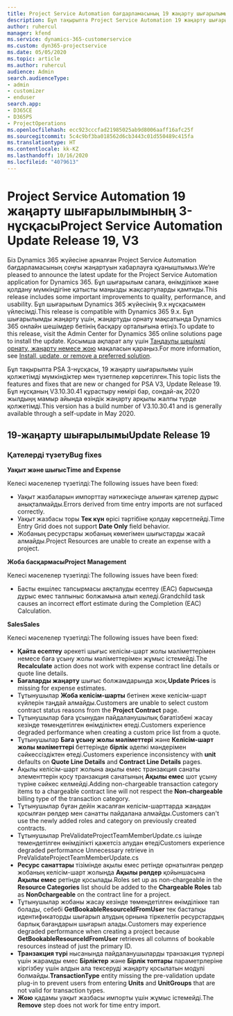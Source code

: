 ```yaml
---
title: Project Service Automation бағдарламасының 19 жаңарту шығарылымы, Hotfix, 3-нұсқасындағы жаңалықтар немесе өзгерістер
description: Бұл тақырыпта Project Service Automation 19 жаңарту шығарылымының 3-нұсқасында қолжетімді мүмкіндіктер мен түзетпелер көрсетілген.
author: ruhercul
manager: kfend
ms.service: dynamics-365-customerservice
ms.custom: dyn365-projectservice
ms.date: 05/05/2020
ms.topic: article
ms.author: ruhercul
audience: Admin
search.audienceType:
- admin
- customizer
- enduser
search.app:
- D365CE
- D365PS
- ProjectOperations
ms.openlocfilehash: ecc923cccfad21985025ab9d8006aaff16afc25f
ms.sourcegitcommit: 5c4c9bf3ba018562d6cb3443c01d550489c415fa
ms.translationtype: HT
ms.contentlocale: kk-KZ
ms.lasthandoff: 10/16/2020
ms.locfileid: "4079613"
---
```

# <a name="project-service-automation-update-release-19-v3"></a><span data-ttu-id="a4720-103">Project Service Automation 19 жаңарту шығарылымының 3-нұсқасы</span><span class="sxs-lookup"><span data-stu-id="a4720-103">Project Service Automation Update Release 19, V3</span></span>

<span data-ttu-id="a4720-104">Біз Dynamics 365 жүйесіне арналған Project Service Automation бағдарламасының соңғы жаңартуын хабарлауға қуаныштымыз.</span><span class="sxs-lookup"><span data-stu-id="a4720-104">We’re pleased to announce the latest update for the Project Service Automation application for Dynamics 365.</span></span> <span data-ttu-id="a4720-105">Бұл шығарылым сапаға, өнімділікке және қолдану мүмкіндігіне қатысты маңызды жақсартуларды қамтиды.</span><span class="sxs-lookup"><span data-stu-id="a4720-105">This release includes some important improvements to quality, performance, and usability.</span></span> <span data-ttu-id="a4720-106">Бұл шығарылым Dynamics 365 жүйесінің 9.x нұсқасымен үйлесімді.</span><span class="sxs-lookup"><span data-stu-id="a4720-106">This release is compatible with Dynamics 365 9.x.</span></span> <span data-ttu-id="a4720-107">Бұл шығарылымды жаңарту үшін, жаңартуды орнату мақсатында Dynamics 365 онлайн шешімдер бетінің басқару орталығына өтіңіз.</span><span class="sxs-lookup"><span data-stu-id="a4720-107">To update to this release, visit the Admin Center for Dynamics 365 online solutions page to install the update.</span></span> <span data-ttu-id="a4720-108">Қосымша ақпарат алу үшін [Таңдаулы шешімді орнату, жаңарту немесе жою](https://docs.microsoft.com/power-platform/admin/install-remove-preferred-solution) мақаласын қараңыз.</span><span class="sxs-lookup"><span data-stu-id="a4720-108">For more information, see [Install, update, or remove a preferred solution](https://docs.microsoft.com/power-platform/admin/install-remove-preferred-solution).</span></span>

<span data-ttu-id="a4720-109">Бұл тақырыпта PSA 3-нұсқасы, 19 жаңарту шығарылымы үшін қолжетімді мүмкіндіктер мен түзетпелер көрсетілген.</span><span class="sxs-lookup"><span data-stu-id="a4720-109">This topic lists the features and fixes that are new or changed for PSA V3, Update Release 19.</span></span> <span data-ttu-id="a4720-110">Бұл нұсқаның V3.10.30.41 құрастыру нөмірі бар, сондай-ақ 2020 жылдыңң мамыр айында өзіндік жаңарту арқылы жалпы түрде қолжетімді.</span><span class="sxs-lookup"><span data-stu-id="a4720-110">This version has a build number of V3.10.30.41 and is generally available through a self-update in May 2020.</span></span>

## <a name="update-release-19"></a><span data-ttu-id="a4720-111">19-жаңарту шығарылымы</span><span class="sxs-lookup"><span data-stu-id="a4720-111">Update Release 19</span></span>

### <a name="bug-fixes"></a><span data-ttu-id="a4720-112">Қателерді түзету</span><span class="sxs-lookup"><span data-stu-id="a4720-112">Bug fixes</span></span>

<span data-ttu-id="a4720-113">**Уақыт және шығыс**</span><span class="sxs-lookup"><span data-stu-id="a4720-113">**Time and Expense**</span></span>

<span data-ttu-id="a4720-114">Келесі мәселелер түзетілді:</span><span class="sxs-lookup"><span data-stu-id="a4720-114">The following issues have been fixed:</span></span> 

- <span data-ttu-id="a4720-115">Уақыт жазбаларын импорттау нәтижесінде алынған қателер дұрыс анықталмайды.</span><span class="sxs-lookup"><span data-stu-id="a4720-115">Errors derived from time entry imports are not surfaced correctly.</span></span>
- <span data-ttu-id="a4720-116">Уақыт жазбасы торы **Тек күн** өрісі тәртібіне қолдау көрсетпейді.</span><span class="sxs-lookup"><span data-stu-id="a4720-116">Time Entry Grid does not support **Date Only** field behavior.</span></span>
- <span data-ttu-id="a4720-117">Жобаның ресурстары жобаның көмегімен шығыстарды жасай алмайды.</span><span class="sxs-lookup"><span data-stu-id="a4720-117">Project Resources are unable to create an expense with a project.</span></span>

<span data-ttu-id="a4720-118">**Жоба басқармасы**</span><span class="sxs-lookup"><span data-stu-id="a4720-118">**Project Management**</span></span>

<span data-ttu-id="a4720-119">Келесі мәселелер түзетілді:</span><span class="sxs-lookup"><span data-stu-id="a4720-119">The following issues have been fixed:</span></span> 

-  <span data-ttu-id="a4720-120">Басты еншілес тапсырмасы аяқталуды есептеу (EAC) барысында дұрыс емес талпыныс болжамына алып келеді.</span><span class="sxs-lookup"><span data-stu-id="a4720-120">Grandchild task causes an incorrect effort estimate during the Completion (EAC) Calculation.</span></span>

<span data-ttu-id="a4720-121">**Sales**</span><span class="sxs-lookup"><span data-stu-id="a4720-121">**Sales**</span></span>

<span data-ttu-id="a4720-122">Келесі мәселелер түзетілді:</span><span class="sxs-lookup"><span data-stu-id="a4720-122">The following issues have been fixed:</span></span> 

- <span data-ttu-id="a4720-123">**Қайта есептеу** әрекеті шығыс келісім-шарт жолы мәліметтерімен немесе баға ұсыну жолы мәліметтерімен жұмыс істемейді.</span><span class="sxs-lookup"><span data-stu-id="a4720-123">The **Recalculate** action does not work with expense contract line details or quote line details.</span></span>
- <span data-ttu-id="a4720-124">**Бағаларды жаңарту** шығыс болжамдарында жоқ.</span><span class="sxs-lookup"><span data-stu-id="a4720-124">**Update Prices** is missing for expense estimates.</span></span>
-  <span data-ttu-id="a4720-125">Тұтынушылар **Жоба келісім-шарты** бетінен жеке келісім-шарт күйлерін таңдай алмайды.</span><span class="sxs-lookup"><span data-stu-id="a4720-125">Customers are unable to select custom contract status reasons from the **Project Contract** page.</span></span>
- <span data-ttu-id="a4720-126">Тұтынушылар баға ұсынудан пайдаланушылық бағатізбені жасау кезінде төмендетілген өнімділіктен өтеді.</span><span class="sxs-lookup"><span data-stu-id="a4720-126">Customers experience degraded performance when creating a custom price list from a quote.</span></span>
- <span data-ttu-id="a4720-127">Тұтынушылар **Баға ұсыну жолы мәліметтері** және **Келісім-шарт жолы мәліметтері** беттерінде **бірлік** әдепкі мәндерімен сәйкессіздіктен өтеді.</span><span class="sxs-lookup"><span data-stu-id="a4720-127">Customers experience inconsistency with **unit** defaults on **Quote Line Details** and **Contract Line Details** pages.</span></span>
- <span data-ttu-id="a4720-128">Ақылы келісім-шарт жолына ақылы емес транзакция санаты элементтерін қосу транзакция санатының **Ақылы емес** шот ұсыну түріне сәйкес келмейді.</span><span class="sxs-lookup"><span data-stu-id="a4720-128">Adding non-chargeable transaction category items to a chargeable contract line will not respect the **Non-chargeable** billing type of the transaction category.</span></span>
- <span data-ttu-id="a4720-129">Тұтынушылар бұған дейін жасалған келісім-шарттарда жаңадан қосылған рөлдер мен санатты пайдалана алмайды.</span><span class="sxs-lookup"><span data-stu-id="a4720-129">Customers can't use the newly added roles and category on previously created contracts.</span></span>
- <span data-ttu-id="a4720-130">Тұтынушылар PreValidateProjectTeamMemberUpdate.cs ішінде төмендетілген өнімділікті қажетсіз алудан өтеді</span><span class="sxs-lookup"><span data-stu-id="a4720-130">Customers experience degraded performance Unnecessary retrieve in PreValidateProjectTeamMemberUpdate.cs</span></span>
- <span data-ttu-id="a4720-131">**Ресурс санаттары** тізімінде ақылы емес ретінде орнатылған рөлдер жобаның келісім-шарт жолында **Ақылы рөлдер** қойыншасына **Ақылы емес** ретінде қосылады.</span><span class="sxs-lookup"><span data-stu-id="a4720-131">Roles set up as non-chargeable in the **Resource Categories** list should be added to the **Chargeable Roles** tab as **Non0chargeable** on the contract line for a project.</span></span>
- <span data-ttu-id="a4720-132">Тұтынушылар жобаны жасау кезінде төмендетілген өнімділікке тап болады, себебі **GetBookableResourceIdFromUser** тек бастапқы идентификаторды шығарып алудың орнына тіркелетін ресурстардың барлық бағандарын шығарып алады.</span><span class="sxs-lookup"><span data-stu-id="a4720-132">Customers may experience degraded performance when creating a project because **GetBookableResourceIdFromUser** retrieves all columns of bookable resources instead of just the primary ID.</span></span>
- <span data-ttu-id="a4720-133">**Транзакция түрі** нысанында пайдаланушыларды транзакция түрлері үшін жарамды емес **Бірліктер** және **Бірлік топтары** параметрлеріне кіргізбеу үшін алдын ала тексеруді жаңарту қосылатын модулі болмайды.</span><span class="sxs-lookup"><span data-stu-id="a4720-133">**TransactionType** entity missing the pre-validation update plug-in to prevent users from entering **Units** and **UnitGroups** that are not valid for transaction types.</span></span>
- <span data-ttu-id="a4720-134">**Жою** қадамы уақыт жазбасы импорты үшін жұмыс істемейді.</span><span class="sxs-lookup"><span data-stu-id="a4720-134">The **Remove** step does not work for time entry import.</span></span>
